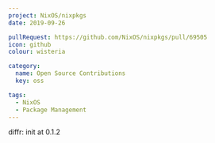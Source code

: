 ```yaml
---
project: NixOS/nixpkgs
date: 2019-09-26

pullRequest: https://github.com/NixOS/nixpkgs/pull/69505
icon: github
colour: wisteria

category:
  name: Open Source Contributions
  key: oss

tags:
  - NixOS
  - Package Management
---
```

diffr: init at 0.1.2
